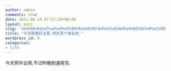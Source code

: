 ```yaml
---
author: admin
comments: true
date: 2011-06-14 07:57:30+00:00
layout: post
slug: '%e4%bb%8a%e5%a4%a9%e5%88%9a%e6%95%b4%e5%a5%bd%e4%b8%bb%e9%a2%98%e6%98%8e%e5%a4%a9%e5%bc%84%e4%b8%aa%e5%9f%9f%e5%90%8d%e5%90%a7'
title: "今天刚整好主题,明天弄个域名吧."
wordpress_id: 8
categories:
- life
---
```


今天照毕业照,不过昨晚刚通宵完.
